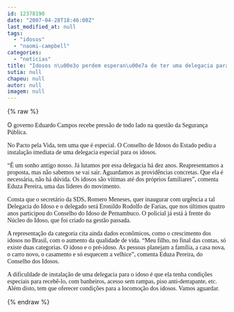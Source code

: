 ```yaml
---
id: 12378190
date: "2007-04-28T18:46:00Z"
last_modified_at: null
tags:
  - "idosos"
  - "naomi-campbell"
categories:
  - "noticias"
title: "Idosos n\u00e3o perdem esperan\u00e7a de ter uma delegacia para chamar de sua"
sutia: null
chapeu: null
autor: null
imagem: null
---
```

{% raw %}
<p><P>O<FONT face=Verdana> governo Eduardo Campos recebe pressão de todo lado na questão da Segurança Pública.</FONT></P></p>
<p><P><FONT face=Verdana>No Pacto pela Vida, tem uma que é especial. O Conselho de Idosos do Estado pediu a instalação imediata de uma delegacia especial para os idosos.</FONT></P></p>
<p><P><FONT face=Verdana>“É um sonho antigo nosso. Já lutamos por essa delegacia há dez anos. Reapresentamos a proposta, mas não sabemos se vai sair. Aguardamos as providências concretas. Que ela é necessária, não há dúvida. Os idosos são vítimas até dos próprios familiares”, comenta Eduza Pereira, uma das líderes do movimento.</FONT></P></p>
<p><P><FONT face=Verdana>Consta que o secretário da SDS, Romero Meneses, quer inaugurar com urgência a tal Delegacia do Idoso e o delegado será Eronildo Rodolfo de Farias, que nos últimos quatro anos participou do Conselho do Idoso de Pernambuco. O policial já está à frente do Núcleo do Idoso, que foi criado na gestão passada. </FONT></P></p>
<p><P><FONT face=Verdana>A representação da categoria cita ainda dados econômicos, como o crescimento dos idosos no Brasil, com o aumento da qualidade de vida. “Meu filho, no final das contas, só existe duas categorias. O idoso e o pré-idoso. As pessoas planejam a família, a casa nova, o carro novo, o casamento e só esquecem a velhice”, comenta Eduza Pereira, do Conselho dos Idosos.</FONT></P></p>
<p><P><FONT face=Verdana>A dificuldade de instalação de uma delegacia para o idoso é que ela tenha condições especiais para recebê-lo, com banheiros, acesso sem rampas, piso anti-derrapante, etc. Além disto, tem que oferecer condições para a locomoção dos idosos. Vamos aguardar.</FONT></P> </p>
{% endraw %}